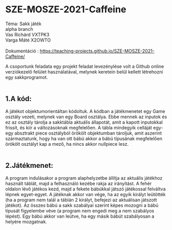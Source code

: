 # SZE-MOSZE-2021-Caffeine
Téma: Sakk játék
<br/>
alpha branch
<br/>
Vas Richárd VXTPK3 <br/>
Varga Máté X2OWTO <br/>
<br/>
Dokumentáció : https://teaching-projects.github.io/SZE-MOSZE-2021-Caffeine/ <br/>

A csoportunk feladata egy projekt feladat levezénylése volt a Github online verziókezelő felület használatával, melynek keretein belül kellett létrehozni egy sakkprogramot.<br/>
<br/>
## 1.A kód:<br/>
A játékot objektumorientáltan kódoltuk. A kódban a játékmenetet egy Game osztály vezeti, melynek van egy Board osztálya. Ebbe mennek az inputok és ez az osztály tárolja a sakktábla aktuális állapotát, amit a kapott inputokkal frissít, és kiír a változásoknak megfelelően. A tábla mindegyik celláját egy-egy absztrakt piece osztályból örökölt objektumban tároljuk, amit aszerint származtatunk, hogy ha van ott bábú akkor a bábú típusának megfelelően örökölt osztályt kap a mező, ha nincs akkor nullpiece lesz.<br/>
<br/>
## 2.Játékmenet:<br/>
A program indulásakor a program alaphelyzetbe állítja az aktuális játékhoz használt táblát, majd a felhasználó kezébe rakja az irányítást. A fehér oldalon lévő játékos kezd, majd a fekete bábúkkal játszó játékossal felváltva lépnek egyet-egyet. A játéknak akkor van vége, ha az egyik királyt leütötték (ha a program nem talál a táblán 2 királyt, befejezi az aktuálisan játszott játékot). Az összes bábú a sakk szabályai szerint képes mozogni a bábú típusát figyelembe véve (a program nem engedi meg a nem szabályos lépést). Egy bábú akkor van leütve, ha egy másik bábút szabályosan a helyére mozgatnak.
